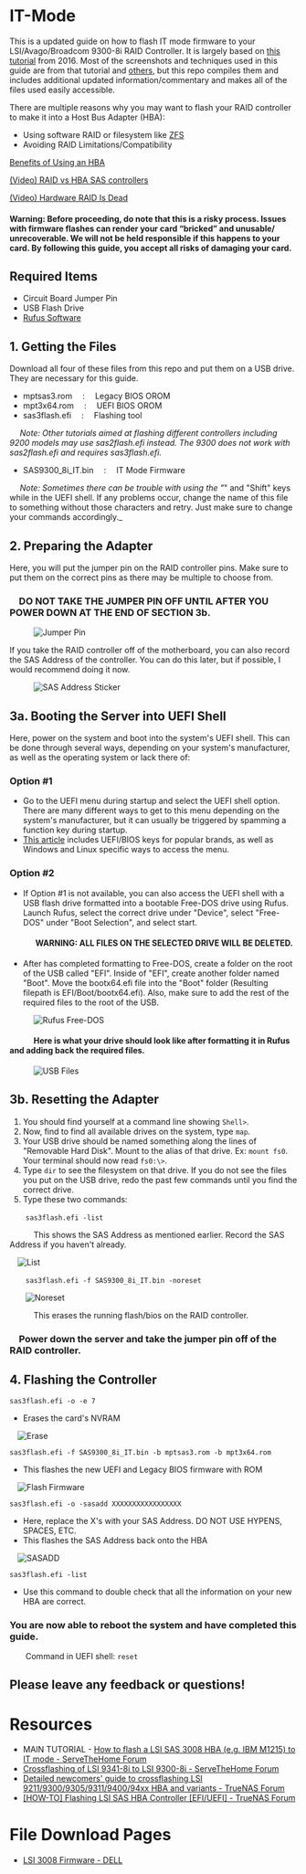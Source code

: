 # IT-Mode
This is a updated guide on how to flash IT mode firmware to your LSI/Avago/Broadcom 9300-8i RAID Controller. It is largely based on [this tutorial](https://www.servethehome.com/flash-lsi-sas-3008-hba-e-g-ibm-m1215-mode/) from 2016. Most of the screenshots and techniques used in this guide are from that tutorial and [others](#Resources), but this repo compiles them and includes additional updated information/commentary and makes all of the files used easily accessible.

There are multiple reasons why you may want to flash your RAID controller to make it into a Host Bus Adapter (HBA):
- Using software RAID or filesystem like [ZFS](https://itsfoss.com/what-is-zfs/ "What is ZFS?")
- Avoiding RAID Limitations/Compatibility

[Benefits of Using an HBA](https://www.truenas.com/community/resources/whats-all-the-noise-about-hbas-and-why-cant-i-use-a-raid-controller.139/)

[(Video) RAID vs HBA SAS controllers](https://youtu.be/xEbQohy6v8U)

[(Video) Hardware RAID Is Dead](https://www.youtube.com/watch?v=l55GfAwa8RI)

#### Warning: Before proceeding, do note that this is a risky process. Issues with firmware flashes can render your card “bricked” and unusable/ unrecoverable. We will not be held responsible if this happens to your card. By following this guide, you accept all risks of damaging your card.

## Required Items
- Circuit Board Jumper Pin
- USB Flash Drive
- [Rufus Software](https://rufus.ie/en/ "Rufus")


## 1. Getting the Files
Download all four of these files from this repo and put them on a USB drive. They are necessary for this guide.

- mptsas3.rom&emsp;        :&emsp;      Legacy BIOS OROM
- mpt3x64.rom&emsp;        :&emsp;      UEFI BIOS OROM
- sas3flash.efi&emsp;      :&emsp;      Flashing tool

&emsp; _Note: Other tutorials aimed at flashing different controllers including 9200 models may use sas2flash.efi instead. The 9300 does not work with sas2flash.efi and requires sas3flash.efi._
- SAS9300_8i_IT.bin&emsp;  :&emsp;      IT Mode Firmware

&emsp; _Note: Sometimes there can be trouble with using the "_" and "Shift" keys while in the UEFI shell. If any problems occur, change the name of this file to something without those characters and retry. Just make sure to change your commands accordingly._

## 2. Preparing the Adapter
Here, you will put the jumper pin on the RAID controller pins. Make sure to put them on the correct pins as there may be multiple to choose from.

### &emsp;DO NOT TAKE THE JUMPER PIN OFF UNTIL AFTER YOU POWER DOWN AT THE END OF SECTION 3b.


&emsp;&emsp;&emsp;![Jumper Pin](images/jumper.jpg)

If you take the RAID controller off of the motherboard, you can also record the SAS Address of the controller. You can do this later, but if possible, I would recommend doing it now.

&emsp;&emsp;&emsp;![SAS Address Sticker](images/sasaddress.jpg)

## 3a. Booting the Server into UEFI Shell
Here, power on the system and boot into the system's UEFI shell. This can be done through several ways, depending on your system's manufacturer, as well as the operating system or lack there of:

### Option #1
  - Go to the UEFI menu during startup and select the UEFI shell option. There are many different ways to get to this menu depending on the system's manufacturer, but it can usually be triggered by spamming a function key during startup.
  - [This article](https://www.tomshardware.com/reviews/bios-keys-to-access-your-firmware,5732.html) includes UEFI/BIOS keys for popular brands, as well as Windows and Linux specific ways to access the menu.
### Option #2
  - If Option #1 is not available, you can also access the UEFI shell with a USB flash drive formatted into a bootable Free-DOS drive using Rufus. Launch Rufus, select the correct drive under "Device", select "Free-DOS" under "Boot Selection", and select start.

#### &emsp;&emsp;&emsp; WARNING: ALL FILES ON THE SELECTED DRIVE WILL BE DELETED.
- After has completed formatting to Free-DOS, create a folder on the root of the USB called "EFI". Inside of "EFI", create another folder named "Boot". Move the bootx64.efi file into the "Boot" folder (Resulting filepath is EFI/Boot/bootx64.efi). Also, make sure to add the rest of the required files to the root of the USB.

&emsp;&emsp;&emsp;![Rufus Free-DOS](images/rufus.png)

#### &emsp;&emsp;&emsp;Here is what your drive should look like after formatting it in Rufus and adding back the required files.

&emsp;&emsp;&emsp;![USB Files](images/USB.png)

## 3b. Resetting the Adapter
1. You should find yourself at a command line showing ```Shell>```.
2. Now, find to find all available drives on the system, type ```map```.
3. Your USB drive should be named something along the lines of "Removable Hard Disk". Mount to the alias of that drive. Ex: ```mount fs0```. Your terminal should now read ```fs0:\>```.
4. Type ```dir``` to see the filesystem on that drive. If you do not see the files you put on the USB drive, redo the past few commands until you find the correct drive.
5. Type these two commands:

&emsp;&emsp;```sas3flash.efi -list```

&emsp;&emsp;&emsp;This shows the SAS Address as mentioned earlier. Record the SAS Address if you haven't already.

&emsp;![List](images/list.png)

&emsp;&emsp;```sas3flash.efi -f SAS9300_8i_IT.bin -noreset```

&emsp;&emsp;![Noreset](images/noreset.jpg)

&emsp;&emsp;&emsp;This erases the running flash/bios on the RAID controller. 

### &emsp;Power down the server and take the jumper pin off of the RAID controller.

## 4. Flashing the Controller
```sas3flash.efi -o -e 7```

- Erases the card's NVRAM

&emsp;![Erase](images/erase.jpg)

```sas3flash.efi -f SAS9300_8i_IT.bin -b mptsas3.rom -b mpt3x64.rom```
- This flashes the new UEFI and Legacy BIOS firmware with ROM

&emsp;![Flash Firmware](images/flash.jpg)

```sas3flash.efi -o -sasadd XXXXXXXXXXXXXXXXX```
- Here, replace the X's with your SAS Address. DO NOT USE HYPENS, SPACES, ETC.
- This  flashes the SAS Address back onto the HBA

&emsp;![SASADD](images/sasadd.jpg)

```sas3flash.efi -list```
- Use this command to double check that all the information on your new HBA are correct.

### You are now able to reboot the system and have completed this guide.

&emsp;&emsp;Command in UEFI shell: ```reset```
## Please leave any feedback or questions! 
# Resources
- MAIN TUTORIAL - [How to flash a LSI SAS 3008 HBA (e.g. IBM M1215) to IT mode - ServeTheHome Forum](https://www.servethehome.com/flash-lsi-sas-3008-hba-e-g-ibm-m1215-mode/)
- [Crossflashing of LSI 9341-8i to LSI 9300-8i - ServeTheHome Forum](https://forums.servethehome.com/index.php?threads/crossflashing-of-lsi-9341-8i-to-lsi-9300-8i-success-but-no-smart-pass-through.3522/)
- [Detailed newcomers' guide to crossflashing LSI 9211/9300/9305/9311/9400/94xx HBA and variants - TrueNAS Forum](https://www.truenas.com/community/resources/detailed-newcomers-guide-to-crossflashing-lsi-9211-9300-9305-9311-9400-94xx-hba-and-variants.54/)
- [[HOW-TO] Flashing LSI SAS HBA Controller [EFI/UEFI] - TrueNAS Forum](https://www.truenas.com/community/threads/how-to-flashing-lsi-sas-hba-controller-efi-uefi.78457/)

# File Download Pages
- [LSI 3008 Firmware - DELL](https://www.dell.com/support/home/en-us/drivers/driversdetails?driverid=jmx6t)
